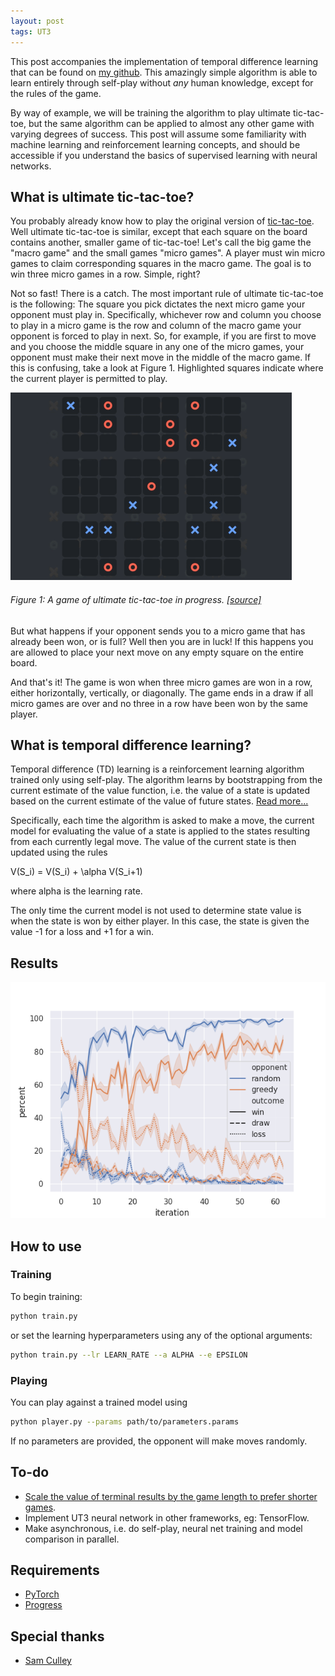 ```yaml
---
layout: post
tags: UT3
---
```


This post accompanies the implementation of temporal difference learning that can be found on [my github](https://github.com/keeeal/temporal-ut3). This amazingly simple algorithm is able to learn entirely through self-play without *any* human knowledge, except for the rules of the game.

By way of example, we will be training the algorithm to play ultimate tic-tac-toe, but the same algorithm can be applied to almost any other game with varying degrees of success. This post will assume some familiarity with machine learning and reinforcement learning concepts, and should be accessible if you understand the basics of supervised learning with neural networks.

## What is ultimate tic-tac-toe?

You probably already know how to play the original version of [tic-tac-toe](https://en.wikipedia.org/wiki/Tic-tac-toe). Well ultimate tic-tac-toe is similar, except that each square on the board contains another, smaller game of tic-tac-toe! Let's call the big game the "macro game" and the small games "micro games". A player must win micro games to claim corresponding squares in the macro game. The goal is to win three micro games in a row. Simple, right?

Not so fast! There is a catch. The most important rule of ultimate tic-tac-toe is the following: The square you pick dictates the next micro game your opponent must play in. Specifically, whichever row and column you choose to play in a micro game is the row and column of the macro game your opponent is forced to play in next. So, for example, if you are first to move and you choose the middle square in any one of the micro games, your opponent must make their next move in the middle of the macro game. If this is confusing, take a look at Figure 1. Highlighted squares indicate where the current player is permitted to play.

![ultimate tic-tac-toe gif](/img/ut3.gif)
###### Figure 1: A game of ultimate tic-tac-toe in progress. [[source]](https://playground.riddles.io/competitions/ultimate-tic-tac-toe/how-to-play)

But what happens if your opponent sends you to a micro game that has already been won, or is full? Well then you are in luck! If this happens you are allowed to place your next move on any empty square on the entire board.

And that's it! The game is won when three micro games are won in a row, either horizontally, vertically, or diagonally. The game ends in a draw if all micro games are over and no three in a row have been won by the same player.

## What is temporal difference learning?

Temporal difference (TD) learning is a reinforcement learning algorithm trained only using self-play. The algorithm learns by bootstrapping from the current estimate of the value function, i.e. the value of a state is updated based on the current estimate of the value of future states. [Read more...](https://en.wikipedia.org/wiki/Temporal_difference_learning)

Specifically, each time the algorithm is asked to make a move, the current model for evaluating the value of a state is applied to the states resulting from each currently legal move. The value of the current state is then updated using the rules

V(S_i) = V(S_i) + \alpha V(S_i+1)

where alpha is the learning rate.

The only time the current model is not used to determine state value is when the state is won by either player. In this case, the state is given the value -1 for a loss and +1 for a win.

## Results

![ultimate tic-tac-toe results](/img/td-ut3-results.png)

## How to use

### Training

To begin training:

```bash
python train.py
```

or set the learning hyperparameters using any of the optional arguments:

```bash
python train.py --lr LEARN_RATE --a ALPHA --e EPSILON
```

### Playing

You can play against a trained model using

```bash
python player.py --params path/to/parameters.params
```

If no parameters are provided, the opponent will make moves randomly.

## To-do
 - [Scale the value of terminal results by the game length to prefer shorter games](https://medium.com/oracledevs/lessons-from-alphazero-connect-four-e4a0ae82af68).
 - Implement UT3 neural network in other frameworks, eg: TensorFlow.
 - Make asynchronous, i.e. do self-play, neural net training and model comparison in parallel.

## Requirements
 - [PyTorch](https://pytorch.org/)
 - [Progress](https://pypi.org/project/progress/)

## Special thanks
 - [Sam Culley](https://github.com/swculley)
